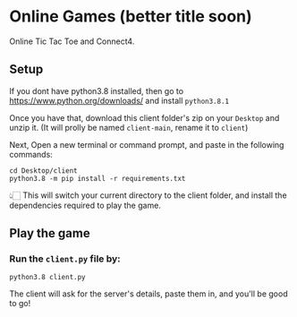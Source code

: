 # Online Games (better title soon)

Online Tic Tac Toe and Connect4.

## Setup
If you dont have python3.8 installed, then go to https://www.python.org/downloads/ and install `python3.8.1`

Once you have that, download this client folder's zip on your `Desktop` and unzip it. (It will prolly be named `client-main`, rename it to `client`)

Next, Open a new terminal or command prompt, and paste in the following commands:
```
cd Desktop/client
python3.8 -m pip install -r requirements.txt
```

👆🏻 This will switch your current directory to the client folder, and install the dependencies required to play the game.


## Play the game

### Run the `client.py` file by:
```
python3.8 client.py
```

The client will ask for the server's details, paste them in, and you'll be good to go!
 
